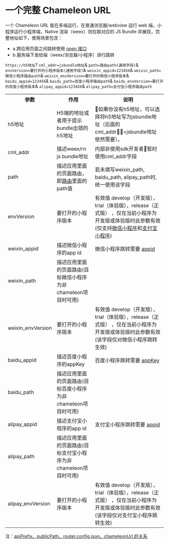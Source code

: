 # 一个完整 Chameleon URL

一个 Chameleon URL 能在多端运行，在普通浏览器/webview 运行 web 端，小程序运行小程序端，Native 渲染（weex）则拉取对应的 JS Bundle 并展现，完整地址如下，使用场景包含：

- a.跨应用页面之间跳转使用 [ open 接口](../api/open.html)
- b.服务端下发给端（weex/浏览器/小程序）进行跳转

`https://h5地址`?
`cml_addr=jsbundle地址`&
`path=路由path(通用字段)`&
`envVersion=要打开的小程序版本(通用字段)`&
`weixin_appid=123456`&
`weixin_path=微信小程序路由path`&
`weixin_envVersion=要打开的微信小程序版本`&
`baidu_appid=123456`&
`baidu_path=百度小程序路由path`&
`baidu_envVersion=要打开的百度小程序版本`&
`alipay_appid=123456`&
`alipay_path=支付宝小程序路由path`

<table>
    <tr>
        <th>参数</th>
        <th>作用</th>
        <th>说明</th>
    </tr>
    <tr>
        <td>h5地址</td>
        <td>H5端的地址或者用于提示bundle出错的h5地址</td>
        <td>如果你没有h5地址，可以选择将h5地址写为jsbundle地址（后面的cml_addr=jsbundle地址依然需要）。</td>
    </tr>
    <tr>
        <td>cml_addr</td>
        <td>描述weex/rn js bundle地址</td>
        <td>内部非使用sdk开发者暂时使用cml_addr字段</td>
    </tr>
    <tr>
        <td>path</td>
        <td>描述应用里面的页面路由， 即<a href="../framework/router.html">路由</a>里面的path值 </td>
        <td>若未填写weixin_path, baidu_path, alipay_path时, 统一使用该字段</td>
    </tr>
    <tr>
        <td>envVersion</td>
        <td>要打开的小程序版本 </td>
        <td>有效值 develop（开发版），trial（体验版），release（正式版） ，仅在当前小程序为开发版或体验版时此参数有效(仅支持<a href="https://developers.weixin.qq.com/miniprogram/dev/api/wx.navigateToMiniProgram.html">微信小程序</a>和<a href="https://docs.alipay.com/mini/api/open-miniprogram">支付宝小程序</a>)</td>
    </tr>
    <tr>
        <td>weixin_appid</td>
        <td>描述微信小程序的app id</td>
        <td>微信小程序跳转需要 <a href="https://developers.weixin.qq.com/minigame/dev/api/open-api/miniprogram-navigate/wx.navigateToMiniProgram.html?t=18091916">appid</a></td>
    </tr>
    <tr>
        <td>weixin_path</td>
        <td>描述应用里面的页面路由(目标微信小程序为非chameleon项目时可用)</td>
        <td></td>
    </tr>
    <tr>
        <td>weixin_envVersion</td>
        <td>要打开的小程序版本 </td>
        <td>有效值 develop（开发版），trial（体验版），release（正式版） ，仅在当前小程序为开发版或体验版时此参数有效(该字段仅对微信小程序跳转生效)</td>
    </tr>
    <tr>
        <td>baidu_appid</td>
        <td>描述百度小程序的appKey</td>
        <td>百度小程序跳转需要 <a href="https://smartprogram.baidu.com/docs/develop/api/open_smartprogram/#navigateToSmartProgram/">appKey</a></td>
    </tr>
    <tr>
        <td>baidu_path</td>
        <td>描述应用里面的页面路由(目标百度小程序为非chameleon项目时可用)</td>
        <td></td>
    </tr>
    <tr>
        <td>alipay_appid</td>
        <td>描述支付宝小程序的app id</td>
        <td>支付宝小程序跳转需要 <a href="https://docs.alipay.com/mini/api/open-miniprogram">appid</a></td>
    </tr>
    <tr>
        <td>alipay_path</td>
        <td>描述应用里面的页面路由(目标支付宝小程序为非chameleon项目时可用)</td>
        <td></td>
    </tr>
    <tr>
        <td>alipay_envVersion</td>
        <td>要打开的小程序版本 </td>
        <td>有效值 develop（开发版），trial（体验版），release（正式版） ，仅在当前小程序为开发版或体验版时此参数有效(该字段仅对支付宝小程序跳转生效)</td>
    </tr>
</table>

注：<a href="./deploy.html#apiPrefix、publicPath、router.config.json、chameleonUrl的关系">apiPrefix、publicPath、router.config.json、chameleonUrl 的关系</a>
